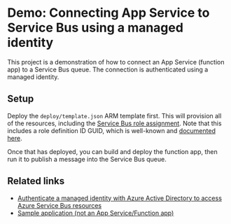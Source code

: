 # Demo: Connecting App Service to Service Bus using a managed identity

This project is a demonstration of how to connect an App Service (function app) to a Service Bus queue. The connection is authenticated using a managed identity.

## Setup

Deploy the `deploy/template.json` ARM template first. This will provision all of the resources, including the [Service Bus role assignment](https://docs.microsoft.com/en-us/azure/service-bus-messaging/authenticate-application#built-in-rbac-roles-for-azure-service-bus). Note that this includes a role definition ID GUID, which is well-known and [documented here](https://docs.microsoft.com/en-us/azure/role-based-access-control/built-in-roles#azure-service-bus-data-owner).

Once that has deployed, you can build and deploy the function app, then run it to publish a message into the Service Bus queue.

## Related links
 * [Authenticate a managed identity with Azure Active Directory to access Azure Service Bus resources](https://docs.microsoft.com/en-us/azure/service-bus-messaging/service-bus-managed-service-identity)
 * [Sample application (not an App Service/Function app)](https://github.com/Azure/azure-service-bus/tree/master/samples/DotNet/Microsoft.ServiceBus.Messaging/RoleBasedAccessControl)
